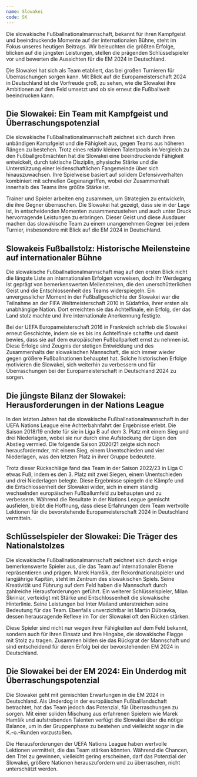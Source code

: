```yaml
---
name: Slowakei
code: SK
---
```


Die slowakische Fußballnationalmannschaft, bekannt für ihren Kampfgeist und beeindruckende Momente auf der internationalen Bühne, steht im Fokus unseres heutigen Beitrags. Wir beleuchten die größten Erfolge, blicken auf die jüngsten Leistungen, stellen die prägenden Schlüsselspieler vor und bewerten die Aussichten für die EM 2024 in Deutschland. 

Die Slowakei hat sich als Team etabliert, das bei großen Turnieren für Überraschungen sorgen kann. Mit Blick auf die Europameisterschaft 2024 in Deutschland ist die Vorfreude groß, zu sehen, wie die Slowakei ihre Ambitionen auf dem Feld umsetzt und ob sie erneut die Fußballwelt beeindrucken kann.


## Die Slowakei: Ein Team mit Kampfgeist und Überraschungspotenzial

Die slowakische Fußballnationalmannschaft zeichnet sich durch ihren unbändigen Kampfgeist und die Fähigkeit aus, gegen Teams aus höheren Rängen zu bestehen. Trotz eines relativ kleinen Talentpools im Vergleich zu den Fußballgroßmächten hat die Slowakei eine beeindruckende Fähigkeit entwickelt, durch taktische Disziplin, physische Stärke und die Unterstützung einer leidenschaftlichen Fangemeinde über sich hinauszuwachsen. Ihre Spielweise basiert auf solidem Defensivverhalten kombiniert mit schnellen Gegenangriffen, wobei der Zusammenhalt innerhalb des Teams ihre größte Stärke ist. 

Trainer und Spieler arbeiten eng zusammen, um Strategien zu entwickeln, die ihre Gegner überraschen. Die Slowakei hat gezeigt, dass sie in der Lage ist, in entscheidenden Momenten zusammenzustehen und auch unter Druck hervorragende Leistungen zu erbringen. Dieser Geist und diese Ausdauer machen das slowakische Team zu einem unangenehmen Gegner bei jedem Turnier, insbesondere mit Blick auf die EM 2024 in Deutschland.


## Slowakeis Fußballstolz: Historische Meilensteine auf internationaler Bühne

Die slowakische Fußballnationalmannschaft mag auf den ersten Blick nicht die längste Liste an internationalen Erfolgen vorweisen, doch ihr Werdegang ist geprägt von bemerkenswerten Meilensteinen, die den unerschütterlichen Geist und die Entschlossenheit des Teams widerspiegeln. Ein unvergesslicher Moment in der Fußballgeschichte der Slowakei war die Teilnahme an der FIFA Weltmeisterschaft 2010 in Südafrika, ihrer ersten als unabhängige Nation. Dort erreichten sie das Achtelfinale, ein Erfolg, der das Land stolz machte und ihre internationale Anerkennung festigte. 

Bei der UEFA Europameisterschaft 2016 in Frankreich schrieb die Slowakei erneut Geschichte, indem sie es bis ins Achtelfinale schaffte und damit bewies, dass sie auf dem europäischen Fußballparkett ernst zu nehmen ist. Diese Erfolge sind Zeugnis der stetigen Entwicklung und des Zusammenhalts der slowakischen Mannschaft, die sich immer wieder gegen größere Fußballnationen behauptet hat. Solche historischen Erfolge motivieren die Slowakei, sich weiterhin zu verbessern und für Überraschungen bei der Europameisterschaft in Deutschland 2024 zu sorgen.


## Die jüngste Bilanz der Slowakei: Herausforderungen in der Nations League

In den letzten Jahren hat die slowakische Fußballnationalmannschaft in der UEFA Nations League eine Achterbahnfahrt der Ergebnisse erlebt. Die Saison 2018/19 endete für sie in Liga B auf dem 3. Platz mit einem Sieg und drei Niederlagen, wobei sie nur durch eine Aufstockung der Ligen den Abstieg vermied. Die folgende Saison 2020/21 zeigte sich noch herausfordernder, mit einem Sieg, einem Unentschieden und vier Niederlagen, was den letzten Platz in ihrer Gruppe bedeutete. 

Trotz dieser Rückschläge fand das Team in der Saison 2022/23 in Liga C etwas Fuß, indem es den 3. Platz mit zwei Siegen, einem Unentschieden und drei Niederlagen belegte. Diese Ergebnisse spiegeln die Kämpfe und die Entschlossenheit der Slowakei wider, sich in einem ständig wechselnden europäischen Fußballumfeld zu behaupten und zu verbessern. Während die Resultate in der Nations League gemischt ausfielen, bleibt die Hoffnung, dass diese Erfahrungen dem Team wertvolle Lektionen für die bevorstehende Europameisterschaft 2024 in Deutschland vermitteln.


## Schlüsselspieler der Slowakei: Die Träger des Nationalstolzes

Die slowakische Fußballnationalmannschaft zeichnet sich durch einige bemerkenswerte Spieler aus, die das Team auf internationaler Ebene repräsentieren und prägen. Marek Hamšík, der Rekordnationalspieler und langjährige Kapitän, steht im Zentrum des slowakischen Spiels. Seine Kreativität und Führung auf dem Feld haben die Mannschaft durch zahlreiche Herausforderungen geführt. Ein weiterer Schlüsselspieler, Milan Škriniar, verteidigt mit Stärke und Entschlossenheit die slowakische Hinterlinie. Seine Leistungen bei Inter Mailand unterstreichen seine Bedeutung für das Team. Ebenfalls unverzichtbar ist Martin Dúbravka, dessen herausragende Reflexe im Tor der Slowakei oft den Rücken stärken. 

Diese Spieler sind nicht nur wegen ihrer Fähigkeiten auf dem Feld bekannt, sondern auch für ihren Einsatz und ihre Hingabe, die slowakische Flagge mit Stolz zu tragen. Zusammen bilden sie das Rückgrat der Mannschaft und sind entscheidend für deren Erfolg bei der bevorstehenden EM 2024 in Deutschland.


## Die Slowakei bei der EM 2024: Ein Underdog mit Überraschungspotenzial

Die Slowakei geht mit gemischten Erwartungen in die EM 2024 in Deutschland. Als Underdog in der europäischen Fußballlandschaft betrachtet, hat das Team jedoch das Potenzial, für Überraschungen zu sorgen. Mit einer soliden Mischung aus erfahrenen Spielern wie Marek Hamšík und aufstrebenden Talenten verfügt die Slowakei über die nötige Balance, um in der Gruppenphase zu bestehen und vielleicht sogar in die K.-o.-Runden vorzustoßen. 

Die Herausforderungen der UEFA Nations League haben wertvolle Lektionen vermittelt, die das Team stärken könnten. Während die Chancen, den Titel zu gewinnen, vielleicht gering erscheinen, darf das Potenzial der Slowakei, größere Nationen herauszufordern und zu überraschen, nicht unterschätzt werden.
